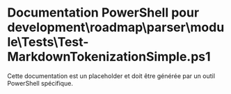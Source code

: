 # Documentation PowerShell pour development\roadmap\parser\module\Tests\Test-MarkdownTokenizationSimple.ps1

Cette documentation est un placeholder et doit être générée par un outil PowerShell spécifique.

